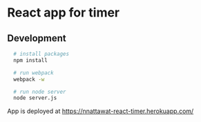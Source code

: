 # React app for timer

## Development
```bash
  # install packages
  npm install

  # run webpack
  webpack -w

  # run node server
  node server.js
```

App is deployed at https://nnattawat-react-timer.herokuapp.com/
